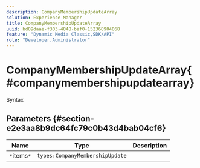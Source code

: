 ```yaml
---
description: CompanyMembershipUpdateArray
solution: Experience Manager
title: CompanyMembershipUpdateArray
uuid: bd09daae-f303-4048-baf0-152368904068
feature: "Dynamic Media Classic,SDK/API"
role: "Developer,Administrator"
---
```


# CompanyMembershipUpdateArray{#companymembershipupdatearray}

 Syntax 

## Parameters {#section-e2e3aa8b9dc64fc79c0b43d4bab04cf6}

|  Name  | Type  | Description  |
|---|---|---|
|  `*`items`*`  | `types:CompanyMembershipUpdate`  | |

